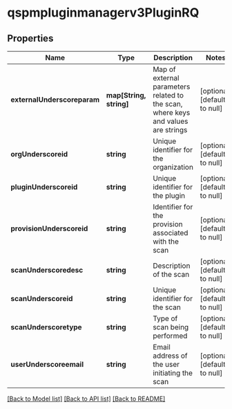 # qspmpluginmanagerv3PluginRQ

## Properties
Name | Type | Description | Notes
------------ | ------------- | ------------- | -------------
**externalUnderscoreparam** | **map[String, string]** | Map of external parameters related to the scan, where keys and values are strings | [optional] [default to null]
**orgUnderscoreid** | **string** | Unique identifier for the organization | [optional] [default to null]
**pluginUnderscoreid** | **string** | Unique identifier for the plugin | [optional] [default to null]
**provisionUnderscoreid** | **string** | Identifier for the provision associated with the scan | [optional] [default to null]
**scanUnderscoredesc** | **string** | Description of the scan | [optional] [default to null]
**scanUnderscoreid** | **string** | Unique identifier for the scan | [optional] [default to null]
**scanUnderscoretype** | **string** | Type of scan being performed | [optional] [default to null]
**userUnderscoreemail** | **string** | Email address of the user initiating the scan | [optional] [default to null]

[[Back to Model list]](../README.md#documentation-for-models) [[Back to API list]](../README.md#documentation-for-api-endpoints) [[Back to README]](../README.md)


